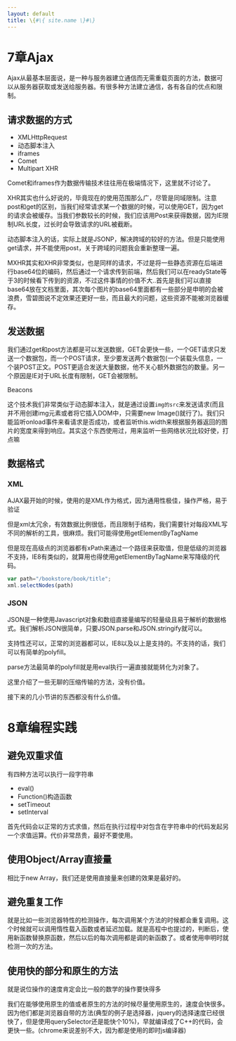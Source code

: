 ```yaml
---
layout: default
title: \{#\{ site.name \}#\}
---
```

# 7章Ajax
Ajax从最基本层面说，是一种与服务器建立通信而无需重载页面的方法，数据可以从服务器获取或发送给服务器。有很多种方法建立通信，各有各自的优点和限制。

## 请求数据的方式
 - XMLHttpRequest
 - 动态脚本注入
 - iframes
 - Comet
 - Multipart XHR

Comet和iframes作为数据传输技术往往用在极端情况下，这里就不讨论了。

XHR其实也什么好说的，毕竟现在的使用范围那么广，尽管是同域限制。注意post和get的区别，当我们经常请求某一个数据的时候，可以使用GET，因为get的请求会被缓存。当我们参数较长的时候，我们应该用Post来获得数据，因为IE限制URL长度，过长时会导致请求的URL被截断。

动态脚本注入的话，实际上就是JSONP，解决跨域的较好的方法。但是只能使用get请求，并不能使用post，关于跨域的问题我会重新整理一遍。

MXHR其实和XHR非常类似，也是同样的请求，不过是将一些静态资源在后端进行base64位的编码，然后通过一个请求传到前端，然后我们可以在readyState等于3的时候看下传到的资源，不过这件事情的价值不大..首先是我们可以直接base64放在文档里面，其次每个图片的base64里面都有一些部分是申明的会被浪费，雪碧图说不定效果还更好一些，而且最大的问题，这些资源不能被浏览器缓存。

## 发送数据
我们通过get和post方法都是可以发送数据，GET会更快一些，一个GET请求只发送一个数据包，而一个POST请求，至少要发送两个数据包(一个装载头信息，一个装POST正文。POST更适合发送大量数据，他不关心额外数据包的数量。另一个原因是IE对于URL长度有限制，GET会被限制。

  Beacons

这个技术我们非常类似于动态脚本注入，就是通过设置`img的src`来发送请求(而且并不用创建img元素或者将它插入DOM中，只需要new Image()就行了)。我们只能监听onload事件来看请求是否成功，或者监听this.width来根据服务器返回的图片的宽度来得到响应。其实这个东西使用过，用来监听一些网络状况比较好使，打点嘛

## 数据格式
### XML
AJAX最开始的时候，使用的是XML作为格式，因为通用性极佳，操作严格，易于验证

但是xml太冗余，有效数据比例很低，而且限制于结构，我们需要针对每段XML写不同的解析的工具，很麻烦。我们可能得使用getElementByTagName

但是现在高级点的浏览器都有xPath来通过一个路径来获取值，但是低级的浏览器不支持，IE8有类似的，就算用也得使用getElementByTagName来写降级的代码。

```javascript
var path="/bookstore/book/title";
xml.selectNodes(path)
```

### JSON
JSON是一种使用Javascript对象和数组直接量编写的轻量级且易于解析的数据格式。我们解析JSON很简单，只要JSON.parse和JSON.stringify就可以。

支持性还可以，正常的浏览器都可以，IE8以及以上是支持的。不支持的话，我们可以有简单的polyfill。

parse方法最简单的polyfill就是用eval执行一遍直接就能转化为对象了。

这里介绍了一些无聊的压缩传输的方法，没有价值。

接下来的几小节讲的东西都没有什么价值。

# 8章编程实践
## 避免双重求值
有四种方法可以执行一段字符串

 - eval()
 - Function()构造函数
 - setTimeout
 - setInterval

首先代码会以正常的方式求值，然后在执行过程中对包含在字符串中的代码发起另一个求值运算。代价非常昂贵，最好不要使用。

## 使用Object/Array直接量
相比于new Array，我们还是使用直接量来创建的效果是最好的。

## 避免重复工作
就是比如一些浏览器特性的检测操作，每次调用某个方法的时候都会重复调用。这个时候就可以调用惰性载入函数或者延迟加载。就是高程中也提过的，判断后，使用新函数替换原函数，然后以后的每次调用都是调的新函数了。或者使用申明时就检测一次的方法。

## 使用快的部分和原生的方法
就是说位操作的速度肯定会比一般的数学的操作要快得多

我们在能够使用原生的值或者原生的方法的时候尽量使用原生的，速度会快很多。因为他们都是浏览器自带的方法(典型的例子是选择器，jquery的选择速度已经很快了，但是使用querySelector还是能快个10%)，早就编译成了C++的代码，会更快一些。(chrome来说差别不大，因为都是使用的即时js编译器)
